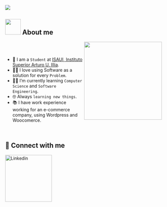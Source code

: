  <a href="https://github.com/DenverCoder1/readme-typing-svg"><img src="https://readme-typing-svg.herokuapp.com?font=Time+New+Roman&color=%0558ff&size=25&center=true&vCenter=true&width=600&height=100&lines=Hi+I'm+Matias+Garcia+Welcome+to+my+GitHub!"></a>
</p>



## <picture><img src = "https://github.com/7oSkaaa/7oSkaaa/blob/main/Images/about_me.gif?raw=true" width = 50px></picture> About me

<picture> <img align="right" src="https://github.com/7oSkaaa/7oSkaaa/blob/main/Images/Right_Side.gif?raw=true" width = 250px></picture>

<br><br>

- :school: I am a `Student` at [ISAUI, Instituto Superior Arturo U. Illia](https://isaui.edu.ar/historia/).
- :technologist: I love using Software as a solution for every `Problem`.
- :student: I’m currently learning `Computer Science` and `Software Engineering`.
- :nerd_face: Always `learning new things`.
- 📚 I have work experience working for an e-commerce company, using Wordpress and Woocomerce.
<br>







## 🤝 Connect with me


<a href="https://www.linkedin.com/in/matwugarcia/">
  <img align="left" alt="Linkedin" width="150" hight="100" src="https://github.com/Xx-Ashutosh-xX/Xx-Ashutosh-xX/blob/master/assets/icons/linkedin.png" />
</br>
